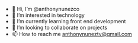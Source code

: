 - 👋 Hi, I’m @anthonynunezco
- 👀 I’m interested in technology
- 🌱 I’m currently learning front end development
- 💞️ I’m looking to collaborate on projects
- 📫 How to reach me anthonynuneztv@gmail.com

<!---
anthonynunezco/anthonynunezco is a ✨ special ✨ repository because its `README.md` (this file) appears on your GitHub profile.
You can click the Preview link to take a look at your changes.
--->

